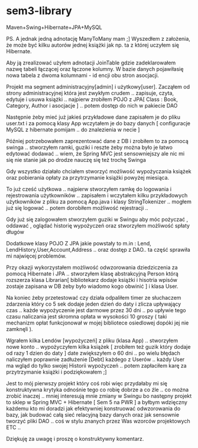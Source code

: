 sem3-library
============

Maven+Swing+Hibernate+JPA+MySQL

PS. A jednak jedną adnotację ManyToMany mam ;] Wyszedłem z założenia, że może być kilku autorów jednej książki jak np. ta z której uczyłem się Hibernate.

Aby ją zrealizować użyłem adnotacji JoinTable gdzie zadeklarowałem nazwę tabeli łączącej oraz łączone kolumny. W bazie danych pojawiłasię nowa tabela z dwoma kolumnami - id encji obu stron asocjacji. 



Projekt ma segment administracyjny[admin] i użytkowy[user]. Zacząłem od strony administracyjnej która jest zwykłym crudem .. zapisuje, czyta, edytuje i usuwa książki .. najpierw zrobiłem POJO z JPA[ Class : Book, Category, Author i asocjacje ] .. potem dostęp do nich w pakiecie DAO 

Następnie żeby mieć już jakieś przykładowe dane zapisałem je do pliku user.txt i  za pomocą klasy App wczytałem je do bazy danych [ configuracje MySQL z hibernate pomijam .. do znalezienia w necie ]

Później potrzebowałem zaprezentować dane z DB i zrobiłem to za pomocą swinga .. stworzyłem ramki, guziki i reszte żeby można było je łatwo edytować dodawać .. wiem, że Spring MVC jest sensowniejszy ale nic mi się nie stanie jak po drodze nauczę się też trochę Swinga

Gdy wszystko działało chciałem stworzyć możliwość wypożyczania książek oraz pobierania opłaty za przytrzymanie książki powyżej miesiąca.

To już cześć użytkowa .. najpierw stworzyłem ramkę do logowania i rejestrowania użytkowników .. zapisałem i wczytałem kilku przykładowych użytkowników z pliku za pomocą App.java i klasy StringTokenizer .. mogłem już się logować .. potem dorobiłem możliwość rejestracji ..

Gdy już się zalogowałem stworzyłem guziki w Swingu aby móc pożyczać , oddawać , oglądać historię wypożyczeń oraz stworzyłem możliwość spłaty długów  

Dodatkowe klasy POJO Z JPA jakie powstały to m.in : Lend, LendHistory,User,Account,Address .. oraz dostęp z DAO.. ta część sprawiła mi najwięcej problemów.

Przy okazji wykorzystałem możliwość odwzorowania dziedziczenia za pomocą Hibernate i JPA .. stworzyłem klasę abstrakcyjną Person którą rozszerza klasa Librarian[ bibliotekarz dodaje książki i hisotria wpisów zostaje zapisana w DB żeby było wiadomo kogo obwinić ] i klasa User.

Na koniec żeby przetestować czy działa odpaliłem timer ze słuchaczem zdarzenia który co 5 sek dodaje jeden dzień do daty i zlicza upływający czas .. każde wypożyczenie jest darmowe przez 30 dni .. po upływie tego czasu naliczania jest skromna opłata w wysokości 10 groszy ( taki mechanizm opłat funkcjonował w mojej bibliotece osiedlowej dopóki jej nie zamknęli ).

Wgrałem kilka Lendów [wypożyczeń]  z pliku (klasa App) .. stworzyłem nowe  konto .. wypożyczyłem kilka książek [ zrobiłem też guzik który dodaje od razy 1 dzien do daty ] date zwiększyłem o 60 dni .. po wielu błędach naliczyłem poprawnie zadłużenie [Debt] każdego z Userów .. każdy User ma wgląd do tylko swojej Historii wypożyczeń .. potem zapłaciłem karę za przytrzymanie książki i podziękowałem ;]

Jest to mój pierwszy projekt który coś robi więc przydałaby mi się konstruktywna krytyka odnośnie tego co robię dobrze a co źle .. co można zrobić inaczej .. mniej interesują mnie zmiany w Swingu bo następny projekt to sklep w Spring MVC + Hibernate [ Sem 5 na PWR ] a byłbym wdzięczny każdemu kto mi doradzi jak efektywniej konstruować odwzorowania do bazy, jak budować całą sieć relacyjną bazy danych oraz jak sensownie tworzyć pliki DAO .. coś w stylu znanych przez Was wzorców projektowych ETC .. 

Dziękuję za uwagę i proszę o konstruktywny komentarz.
